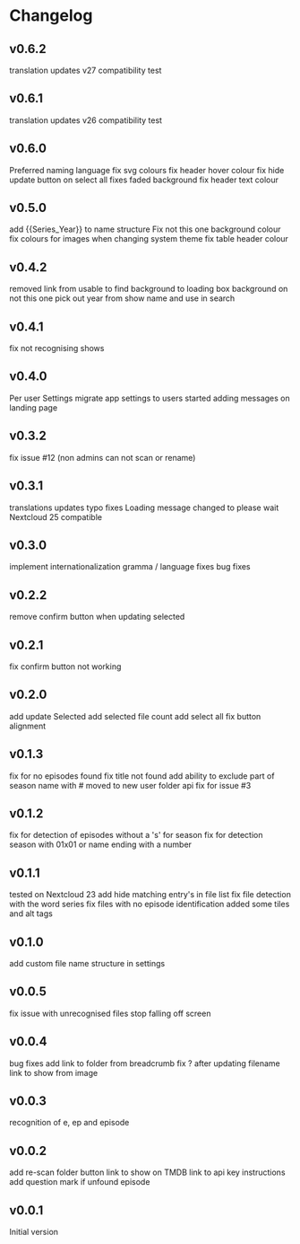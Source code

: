 # Changelog

## v0.6.2
  translation updates
  v27 compatibility test

## v0.6.1
  translation updates
  v26 compatibility test

## v0.6.0
  Preferred naming language
  fix svg colours
  fix header hover colour
  fix hide update button on select all
  fixes faded background
  fix header text colour

## v0.5.0
  add {{Series_Year}} to name structure
  Fix not this one background colour 
  fix colours for images when changing system theme
  fix table header colour

## v0.4.2
  removed link from usable to find
  background to loading box
  background on not this one
  pick out year from show name and use in search  

## v0.4.1
  fix not recognising shows

## v0.4.0
  Per user Settings
  migrate app settings to users
  started adding messages on landing page

## v0.3.2
  fix issue #12 (non admins can not scan or rename)

## v0.3.1
  translations updates
  typo fixes
  Loading message changed to please wait
  Nextcloud 25 compatible  

## v0.3.0
  implement internationalization
  gramma / language fixes
  bug fixes

## v0.2.2
  remove confirm button when updating selected

## v0.2.1
  fix confirm button not working

## v0.2.0
  add update Selected
  add selected file count
  add select all
  fix button alignment

## v0.1.3
  fix for no episodes found
  fix title not found
  add ability to exclude part of season name with #
  moved to new user folder api
  fix for issue #3

## v0.1.2
  fix for detection of episodes without a 's' for season
  fix for detection season with 01x01 or name ending with a number

## v0.1.1
  tested on Nextcloud 23
  add hide matching entry's in file list
  fix file detection with the word series
  fix files with no episode identification
  added some tiles and alt tags

## v0.1.0
  add custom file name structure in settings

## v0.0.5
  fix issue with unrecognised files
  stop falling off screen

## v0.0.4
  bug fixes
  add link to folder from breadcrumb
  fix ? after updating filename
  link to show from image

## v0.0.3
  recognition of e, ep and episode

## v0.0.2
  add re-scan folder button
  link to show on TMDB
  link to api key instructions
  add question mark if unfound episode

## v0.0.1
Initial version

